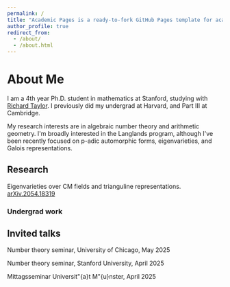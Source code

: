 ```yaml
---
permalink: /
title: "Academic Pages is a ready-to-fork GitHub Pages template for academic personal websites"
author_profile: true
redirect_from: 
  - /about/
  - /about.html
---
```



# About Me

I am a 4th year Ph.D. student in mathematics at Stanford, studying with [Richard Taylor](https://virtualmath1.stanford.edu/~rltaylor/). I previously did my undergrad at Harvard, and Part III at Cambridge.

My research interests are in algebraic number theory and arithmetic geometry. I'm broadly interested in the Langlands program, although I've been recently focused on p-adic automorphic forms, eigenvarieties, and Galois representations.

## Research
Eigenvarieties over CM fields and trianguline representations. [arXiv.2054.18319](https://arxiv.org/abs/2504.18319)

### Undergrad work

## Invited talks

Number theory seminar, University of Chicago, May 2025

Number theory seminar, Stanford University, April 2025

Mittagsseminar Universit\"{a}t M\"{u}nster, April 2025
